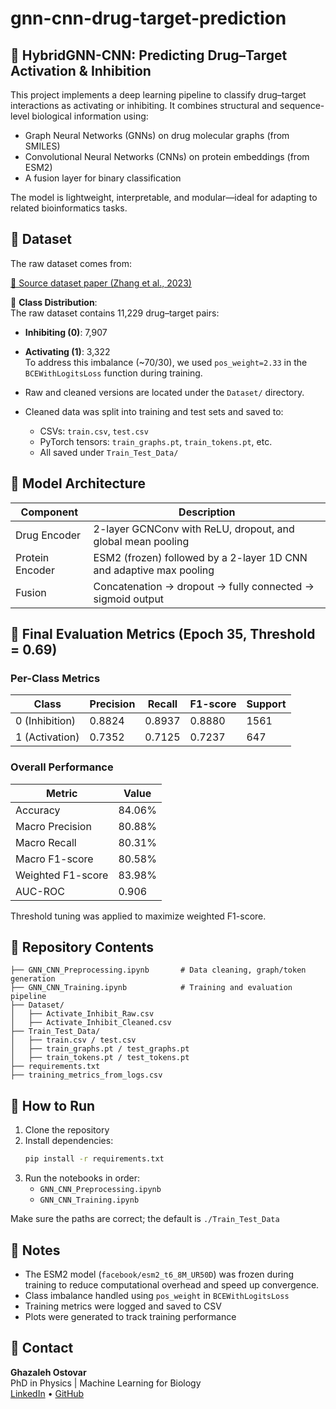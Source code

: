 # gnn-cnn-drug-target-prediction
## 🔹 HybridGNN-CNN: Predicting Drug–Target Activation & Inhibition

This project implements a deep learning pipeline to classify drug–target interactions as activating or inhibiting. It combines structural and sequence-level biological information using:

- Graph Neural Networks (GNNs) on drug molecular graphs (from SMILES)
- Convolutional Neural Networks (CNNs) on protein embeddings (from ESM2)
- A fusion layer for binary classification

The model is lightweight, interpretable, and modular—ideal for adapting to related bioinformatics tasks.

## 🔹 Dataset

The raw dataset comes from:

[🔹 Source dataset paper (Zhang et al., 2023)](https://doi.org/10.1093/bib/bbac526)


🔹 **Class Distribution**:  
The raw dataset contains 11,229 drug–target pairs:  
- **Inhibiting (0)**: 7,907  
- **Activating (1)**: 3,322  
To address this imbalance (~70/30), we used `pos_weight=2.33` in the `BCEWithLogitsLoss` function during training.

- Raw and cleaned versions are located under the `Dataset/` directory.
- Cleaned data was split into training and test sets and saved to:
  - CSVs: `train.csv`, `test.csv`
  - PyTorch tensors: `train_graphs.pt`, `train_tokens.pt`, etc.
  - All saved under `Train_Test_Data/`

## 🔹 Model Architecture

| Component        | Description                                                             |
|------------------|-------------------------------------------------------------------------|
| Drug Encoder     | 2-layer GCNConv with ReLU, dropout, and global mean pooling             |
| Protein Encoder  | ESM2 (frozen) followed by a 2-layer 1D CNN and adaptive max pooling     |
| Fusion           | Concatenation → dropout → fully connected → sigmoid output              |

## 🔹 Final Evaluation Metrics (Epoch 35, Threshold = 0.69)

### Per-Class Metrics

| Class           | Precision | Recall | F1-score | Support |
|-----------------|-----------|--------|----------|---------|
| 0 (Inhibition)  | 0.8824    | 0.8937 | 0.8880   | 1561    |
| 1 (Activation)  | 0.7352    | 0.7125 | 0.7237   | 647     |

### Overall Performance

| Metric              | Value     |
|---------------------|-----------|
| Accuracy            | 84.06%    |
| Macro Precision     | 80.88%    |
| Macro Recall        | 80.31%    |
| Macro F1-score      | 80.58%    |
| Weighted F1-score   | 83.98%    |
| AUC-ROC             | 0.906     |

Threshold tuning was applied to maximize weighted F1-score.

## 🔹 Repository Contents

```
├── GNN_CNN_Preprocessing.ipynb       # Data cleaning, graph/token generation
├── GNN_CNN_Training.ipynb            # Training and evaluation pipeline
├── Dataset/
│   ├── Activate_Inhibit_Raw.csv
│   ├── Activate_Inhibit_Cleaned.csv
├── Train_Test_Data/
│   ├── train.csv / test.csv
│   ├── train_graphs.pt / test_graphs.pt
│   ├── train_tokens.pt / test_tokens.pt
├── requirements.txt
├── training_metrics_from_logs.csv
```

## 🔹 How to Run

1. Clone the repository
2. Install dependencies:
   ```bash
   pip install -r requirements.txt
   ```
3. Run the notebooks in order:
   - `GNN_CNN_Preprocessing.ipynb`
   - `GNN_CNN_Training.ipynb`

Make sure the paths are correct; the default is `./Train_Test_Data`

## 🔹 Notes

- The ESM2 model (`facebook/esm2_t6_8M_UR50D`) was frozen during training to reduce computational overhead and speed up convergence.
- Class imbalance handled using `pos_weight` in `BCEWithLogitsLoss`
- Training metrics were logged and saved to CSV
- Plots were generated to track training performance

## 🔹 Contact

**Ghazaleh Ostovar**  
PhD in Physics | Machine Learning for Biology  
[LinkedIn](https://www.linkedin.com/in/ghazaleh-ostovar) • [GitHub](https://github.com/ghazaleh-ostovar)

